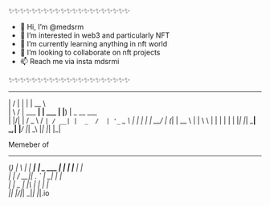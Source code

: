 
✨✨✨✨✨✨✨✨✨✨✨✨✨✨✨✨✨✨✨✨✨

- 👋 Hi, I’m @medsrm
- 👀 I’m interested in web3 and particularly NFT 
- 🌱 I’m currently learning anything in nft world
- 💞️ I’m looking to collaborate on nft projects
- 📫 Reach me via insta mdsrmi

✨✨✨✨✨✨✨✨✨✨✨✨✨✨✨✨✨✨✨✨✨

<!---
medsrm/medsrm is a ✨ special ✨ repository because its `README.md` (this file) appears on your GitHub profile.
You can click the Preview link to take a look at your changes.
--->



  __  __              _         _____              
 |  \/  |            | |       |  __ \             
 | \  / |   ___    __| |  ___  | |__) |  _ __ ___  
 | |\/| |  / _ \  / _` | / __| |  _  /  | '_ ` _ \ 
 | |  | | |  __/ | (_| | \__ \ | | \ \  | | | | | |
 |_|  |_|  \___|  \__,_| |___/ |_|  \_\ |_| |_| |_|
                                                   


Memeber of
  _        _   _ ______ _______ 
 (_)      | \ | |  ____|__   __|
  _   ___ |  \| | |__     | |   
 | | / __|| . ` |  __|    | |   
 | | \__ \| |\  | |       | |   
 |_| |___/|_| \_|_|       |_|.io 
                                 
                             
                             
                             
                                                  

